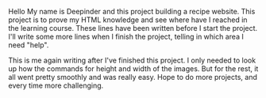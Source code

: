 Hello
My name is Deepinder and this project building a recipe website.
This project is to prove my HTML knowledge and see where have I reached
in the learning course.
These lines have been written before I start the project. I'll write some more lines when I finish the project, telling in which area I need "help".

This is me again writing after I've finished this project. I only needed to look up how the commands for height and width of the images. But for the rest, it all went pretty smoothly and was really easy.
Hope to do more projects, and every time more challenging. 
